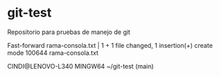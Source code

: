 # git-test
Repositorio para pruebas de manejo de git


Fast-forward
 rama-consola.txt | 1 +
 1 file changed, 1 insertion(+)
 create mode 100644 rama-consola.txt

CINDI@LENOVO-L340 MINGW64 ~/git-test (main)
